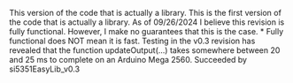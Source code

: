 This version of the code that is actually a library.
	This is the first version of the code that is actually a library.
	As of 09/26/2024 I believe this revision is fully functional. However, I make no guarantees that this is the case.
		* Fully functional does NOT mean it is fast. Testing in the v0.3 revision has revealed that the function updateOutput(...) takes somewhere between 20 and 25 ms to complete on an Arduino Mega  2560.
Succeeded by si5351EasyLib_v0.3